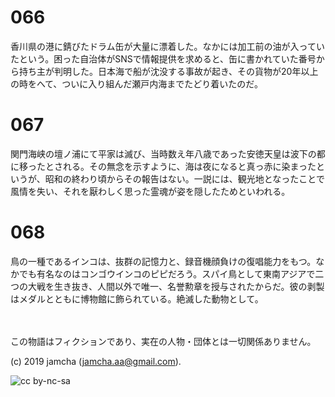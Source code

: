 

# 066

香川県の港に錆びたドラム缶が大量に漂着した。なかには加工前の油が入っていたという。困った自治体がSNSで情報提供を求めると、缶に書かれていた番号から持ち主が判明した。日本海で船が沈没する事故が起き、その貨物が20年以上の時をへて、ついに入り組んだ瀬戸内海までたどり着いたのだ。

# 067

関門海峡の壇ノ浦にて平家は滅び、当時数え年八歳であった安徳天皇は波下の都に移ったとされる。その無念を示すように、海は夜になると真っ赤に染まったというが、昭和の終わり頃からその報告はない。一説には、観光地となったことで風情を失い、それを厭わしく思った霊魂が姿を隠したためといわれる。

# 068

鳥の一種であるインコは、抜群の記憶力と、録音機顔負けの復唱能力をもつ。なかでも有名なのはコンゴウインコのピピだろう。スパイ鳥として東南アジアで二つの大戦を生き抜き、人間以外で唯一、名誉勲章を授与されたからだ。彼の剥製はメダルとともに博物館に飾られている。絶滅した動物として。

<br>  
<br>  
この物語はフィクションであり、実在の人物・団体とは一切関係ありません。  

(c) 2019 jamcha (jamcha.aa@gmail.com).  

![cc by-nc-sa](https://i.creativecommons.org/l/by-nc-sa/4.0/88x31.png)  

